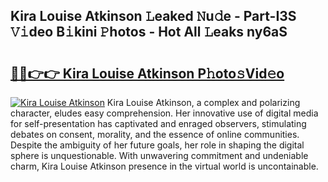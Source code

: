## Kira Louise Atkinson 𝙻eaked 𝙽u𝚍e - Part-I3S 𝚅𝚒deo B𝚒kini 𝙿hotos - Hot All 𝙻eaks ny6aS

# <h2><a href="http://ld40ae.urlbe.top/?page=Kira+Louise+Atkinson">🔗🔗👉👉 Kira Louise Atkinson P𝚑oto𝚜Vid𝚎o</a></h2>

[![Kira Louise Atkinson](https://i.imgur.com/eBuTRDB.gif)](http://ld40ae.urlbe.top/?page=Kira+Louise+Atkinson)
Kira Louise Atkinson, a complex and polarizing character, eludes easy comprehension. Her innovative use of digital media for self-presentation has captivated and enraged observers, stimulating debates on consent, morality, and the essence of online communities. Despite the ambiguity of her future goals, her role in shaping the digital sphere is unquestionable. With unwavering commitment and undeniable charm, Kira Louise Atkinson presence in the virtual world is uncontainable.
